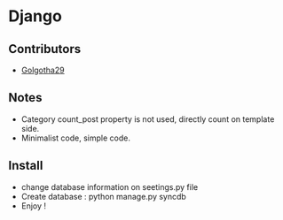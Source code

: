 # Django

## Contributors

* [Golgotha29](https://github.com/Golgotha29)

## Notes
- Category count_post property is not used, directly count on template side.
- Minimalist code, simple code.

## Install
- change database information on seetings.py file
- Create database : python manage.py syncdb
- Enjoy !
